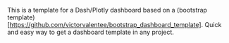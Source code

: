 This is a template for a Dash/Plotly dashboard based on a (bootstrap template)[https://github.com/victorvalentee/bootstrap_dashboard_template].
Quick and easy way to get a dashboard template in any project.